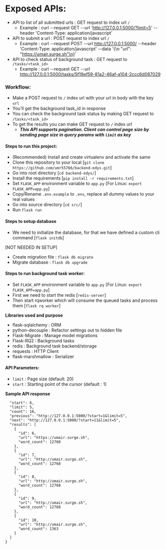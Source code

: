 # Exposed APIs:

- API to list of all submitted urls : GET request to index url `/`
  - Example : curl --request GET --url 'http://127.0.0.1:5000/?limit=5'  --header 'Content-Type: application/javascript'
- API to submit a url : POST request to index url `/`
  - Example : curl --request POST --url http://127.0.0.1:5000/ --header 'Content-Type: application/javascript' --data '{\n    "url": "https://umair.surge.sh"\n}'
- API to check status of background task : GET request to `/tasks/<task_id>`
  - Example : curl --request GET --url http://127.0.0.1:5000/tasks/5f19ef59-81a2-46af-a104-2ccc6d087029

### Workflow:

- Make a POST request to `/` index url with your url in body with the key `url`
- You'll get the background task_id in response
- You can check the background task status by making GET request to `/tasks/<task_id>`
- To get the results you can make GET request to `/` index url
   -  **_This API supports pagination. Client can control page size by sending page size in query params with `limit` as key_**


#### Steps to run this project:

- (Recommended) Install and create virtualenv and activate the same
- Clone this repository to your local [`git clone https://github.com/umr55766/backend-edys.git`]
- Go into root directory [`cd backend-edys/`]
- Install the requirements [`pip install -r requirements.txt`]
- Set `FLASK_APP` environment variable to `app.py` [For Linux: `export FLASK_APP=app.py`]
- Copy/Rename `.env.example` to `.env`, replace all dummy values to your real values
- Go into source directory [`cd src/`]
- Run `flask run`


#### Steps to setup database
- We need to initialize the database, for that we have defined a custom cli command [`flask initdb`]

[NOT NEEDED IN SETUP]
- Create migration file : `flask db migrate`
- Migrate database : `flask db upgrade`

#### Steps to run background task worker:

- Set `FLASK_APP` environment variable to `app.py` [For Linux: `export FLASK_APP=app.py`]
- First we need to start the redis [`redis-server`]
- Then start rqworker which will consume the queued tasks and process them [`flask rq worker`]


**Libraries used and purpose**
- flask-sqlalchemy : ORM
- python-decouple : Refactor settings out to hidden file
- Flask-Migrate : Manage model migrations
- Flask-RQ2 : Background tasks
- redis : Background task backend/storage
- requests : HTTP Client
- flask-marshmallow : Serializer

#### API Parameters:

- `limit` : Page size (default: 20)
- `start` : Starting point of the cursor (default : 1)


**Sample API response**
```{
  "start": 6,
  "limit": 5,
  "count": 16,
  "previous": "http://127.0.0.1:5000/?start=1&limit=5",
  "next": "http://127.0.0.1:5000/?start=11&limit=5",
  "results": [
    {
      "id": 6,
      "url": "https://umair.surge.sh",
      "word_count": 12768
    },
    {
      "id": 7,
      "url": "http://umair.surge.sh",
      "word_count": 12768
    },
    {
      "id": 8,
      "url": "http://umair.surge.sh",
      "word_count": 12768
    },
    {
      "id": 9,
      "url": "http://umair.surge.sh",
      "word_count": 12768
    },
    {
      "id": 10,
      "url": "http://umair.surge.sh",
      "word_count": 1363
    }
  ]
}
